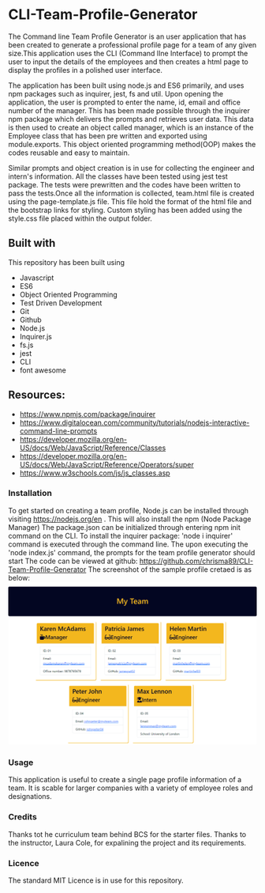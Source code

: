 # CLI-Team-Profile-Generator

The Command line Team Profile Generator is an user application that has been created to generate a professional profile page for a team of any given size.This application uses the CLI (Command lIne Interface) to prompt the user to input the details of the employees and then creates a html page to display the profiles in a polished user interface.

The application has been built using node.js and ES6 primarily, and uses npm packages such as inquirer, jest, fs and util. Upon opening the application, the user is prompted to enter the name, id, email and office number of the manager. This has been made possible through the inquirer npm package which delivers the prompts and retrieves user data. This data is then used to create an object called manager, which is an instance of the Employee class that has been pre written and exported using module.exports. This object oriented programming method(OOP) makes the codes reusable and easy to maintain. 

Similar prompts and object creation is in use for collecting the engineer and intern's information. All the classes have been tested using jest test package. The tests were prewritten and the codes have been written to pass the tests.Once all the information is collected, team.html file is created using the page-template.js file. This file hold the format of the html file and the bootstrap links for styling. Custom styling has been added using the style.css file placed within the output folder.


## Built with

This repository has been built using

- Javascript
- ES6
- Object Oriented Programming
- Test Driven Development 
- Git
- Github
- Node.js
- Inquirer.js
- fs.js
- jest
- CLI
- font awesome

## Resources:
- https://www.npmjs.com/package/inquirer
- https://www.digitalocean.com/community/tutorials/nodejs-interactive-command-line-prompts
- https://developer.mozilla.org/en-US/docs/Web/JavaScript/Reference/Classes
- https://developer.mozilla.org/en-US/docs/Web/JavaScript/Reference/Operators/super
- https://www.w3schools.com/js/js_classes.asp


### Installation

To get started on creating a team profile, Node.js can be installed through visiting https://nodejs.org/en . This will also install the npm (Node Package Manager)
The package.json can be initialized through entering npm init command on the CLI.
To install the inquirer package:  'node i inquirer' command is executed through the command line.
The upon executing the 'node index.js' command, the prompts for the team profile generator should start
The code can be viewed at github: https://github.com/chrisma89/CLI-Team-Profile-Generator
The screenshot of the sample profile cretaed is as below: ![webpagescreenshot](./images/screenshot.png)

### Usage

This application is useful to create a single page profile information of a team. It is scable for larger companies with a variety of employee roles and designations.


### Credits

Thanks tot he curriculum team behind BCS for the starter files.
Thanks to the instructor, Laura Cole, for expalining the project and its requirements.

### Licence

The standard MIT Licence is in use for this repository.